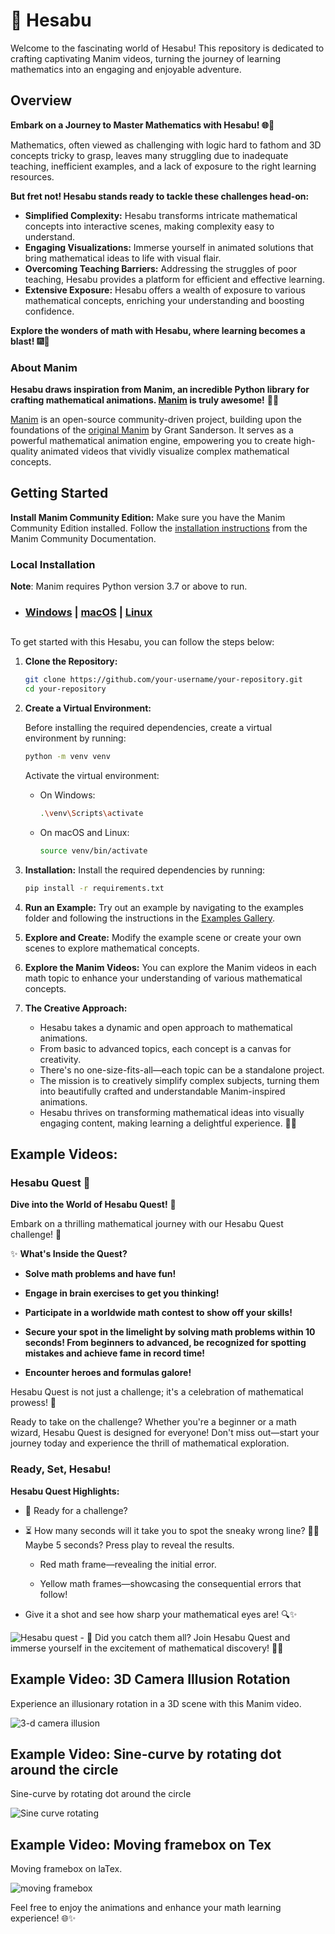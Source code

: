 # 🚀 Hesabu

Welcome to the fascinating world of Hesabu! This repository is dedicated to crafting captivating Manim videos, turning the journey of learning mathematics into an engaging and enjoyable adventure.

## Overview

**Embark on a Journey to Master Mathematics with Hesabu! 🌐🔢**

Mathematics, often viewed as challenging with logic hard to fathom and 3D concepts tricky to grasp, leaves many struggling due to inadequate teaching, inefficient examples, and a lack of exposure to the right learning resources.

**But fret not! Hesabu stands ready to tackle these challenges head-on:**
- **Simplified Complexity:** Hesabu transforms intricate mathematical concepts into interactive scenes, making complexity easy to understand.
- **Engaging Visualizations:** Immerse yourself in animated solutions that bring mathematical ideas to life with visual flair.
- **Overcoming Teaching Barriers:** Addressing the struggles of poor teaching, Hesabu provides a platform for efficient and effective learning.
- **Extensive Exposure:** Hesabu offers a wealth of exposure to various mathematical concepts, enriching your understanding and boosting confidence.

**Explore the wonders of math with Hesabu, where learning becomes a blast!** 🎆🧮

### About Manim

**Hesabu draws inspiration from Manim, an incredible Python library for crafting mathematical animations. [Manim](https://www.manim.community/) is truly awesome!** 🐍🧮

[Manim](https://github.com/ManimCommunity/manim) is an open-source community-driven project, building upon the foundations of the [original Manim](https://github.com/3b1b/manim) by Grant Sanderson. It serves as a powerful mathematical animation engine, empowering you to create high-quality animated videos that vividly visualize complex mathematical concepts.


## Getting Started

**Install Manim Community Edition:**
   Make sure you have the Manim Community Edition installed. Follow the [installation instructions](https://docs.manim.community/en/stable/installation.html) from the Manim Community Documentation.


### Local Installation


**Note**: Manim requires Python version 3.7 or above to run.

- ### [Windows](https://docs.manim.community/en/stable/installation/windows.html) | [macOS](https://docs.manim.community/en/stable/installation/macos.html) | [Linux](https://docs.manim.community/en/stable/installation/linux.html)


## 

To get started with this Hesabu, you can follow the steps below:

1. **Clone the Repository:**
   ```bash
   git clone https://github.com/your-username/your-repository.git
   cd your-repository
   ```

2. **Create a Virtual Environment:** 

   Before installing the required dependencies, create a virtual environment by running:
   ```bash
   python -m venv venv
   ```

   Activate the virtual environment:
   - On Windows:
     ```bash
     .\venv\Scripts\activate
     ```
   - On macOS and Linux:
     ```bash
     source venv/bin/activate
     ```

3. **Installation:** Install the required dependencies by running:
   ```bash
   pip install -r requirements.txt
   ```

4. **Run an Example:** Try out an example by navigating to the examples folder and following the instructions in the [Examples Gallery](hesabu/examples_gallery/README.md).

5. **Explore and Create:** Modify the example scene or create your own scenes to explore mathematical concepts.

6. **Explore the Manim Videos:**
   You can explore the Manim videos in each math topic to enhance your understanding of various mathematical concepts.

7. **The Creative Approach:**
   - Hesabu takes a dynamic and open approach to mathematical animations.
   - From basic to advanced topics, each concept is a canvas for creativity.
   - There's no one-size-fits-all—each topic can be a standalone project.
   - The mission is to creatively simplify complex subjects, turning them into beautifully crafted and understandable Manim-inspired animations.
   - Hesabu thrives on transforming mathematical ideas into visually engaging content, making learning a delightful experience. 🎨💡


## Example Videos:

### Hesabu Quest 🧮

**Dive into the World of Hesabu Quest!** 🍳

Embark on a thrilling mathematical journey with our Hesabu Quest challenge! 🚀

✨ **What's Inside the Quest?**

- **Solve math problems and have fun!** 
  
- **Engage in brain exercises to get you thinking!** 
  
- **Participate in a worldwide math contest to show off your skills!** 

- **Secure your spot in the limelight by solving math problems within 10 seconds! From beginners to advanced, be recognized for spotting mistakes and achieve fame in record time!** 
  
- **Encounter heroes and formulas galore!**

Hesabu Quest is not just a challenge; it's a celebration of mathematical prowess! 🎉

Ready to take on the challenge? Whether you're a beginner or a math wizard, Hesabu Quest is designed for everyone! Don't miss out—start your journey today and experience the thrill of mathematical exploration. 

### Ready, Set, Hesabu!

**Hesabu Quest Highlights:**

- 🚀 Ready for a challenge?

- ⏳ How many seconds will it take you to spot the sneaky wrong line? 🕵️‍♂️ Maybe 5 seconds? Press play to reveal the results.

  - Red math frame—revealing the initial error.
  
  - Yellow math frames—showcasing the consequential errors that follow!

- Give it a shot and see how sharp your mathematical eyes are! 🔍✨

<img src="hesabu/showcase_analysis/media/videos/1080p60/Hesabu.gif" alt="Hesabu quest">
- 🎉 Did you catch them all? Join Hesabu Quest and immerse yourself in the excitement of mathematical discovery! 🧮💫

## Example Video: 3D Camera Illusion Rotation

Experience an illusionary rotation in a 3D scene with this Manim video.

<img src="hesabu/examples_gallery/three_d/media/videos/three_d_rotation/480p15//ThreeDCameraIllusionRotation.gif" alt="3-d camera illusion">

## Example Video: Sine-curve by rotating dot around the circle


Sine-curve by rotating dot around the circle

<img src="hesabu/examples_gallery/sine_curve/media/videos/sine_surve_animation/480p15/SineCurveUnitCircle.gif" alt="Sine curve rotating">


## Example Video: Moving framebox on Tex

Moving framebox on laTex.

<img src="hesabu/examples_gallery/moving_frame//media/videos/moving_frame_box/480p15/moving_frame.gif" alt="moving framebox">

Feel free to enjoy the animations and enhance your math learning experience! 🌐✨

